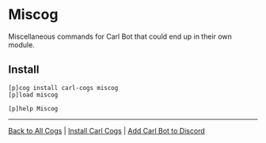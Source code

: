 # Miscog

Miscellaneous commands for Carl Bot that could end up in their own module.

## Install

```text
[p]cog install carl-cogs miscog
[p]load miscog

[p]help Miscog
```

---
[Back to All Cogs](../README.md#public-cogs) |
[Install Carl Cogs](../README.md#installing) |
[Add Carl Bot to Discord](https://discord.com/oauth2/authorize?client_id=204384021352808450&scope=bot+applications.commands&permissions=8)